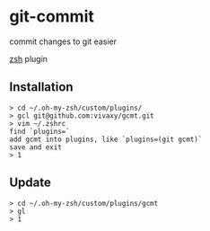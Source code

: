 # git-commit

commit changes to git easier

[zsh](http://ohmyz.sh/) plugin

## Installation

```
> cd ~/.oh-my-zsh/custom/plugins/
> gcl git@github.com:vivaxy/gcmt.git
> vim ~/.zshrc
find `plugins=`
add gcmt into plugins, like `plugins=(git gcmt)`
save and exit
> 1
```

## Update

```
> cd ~/.oh-my-zsh/custom/plugins/gcmt
> gl
> 1
```
